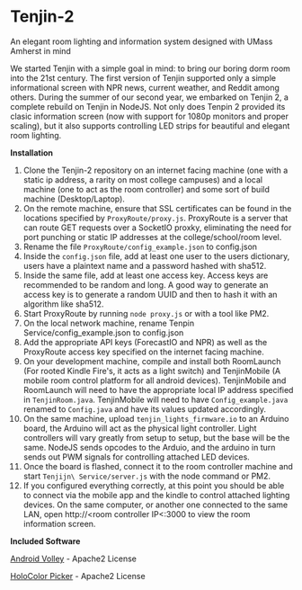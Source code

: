 # Tenjin-2
An elegant room lighting and information system designed with UMass Amherst in mind

We started Tenjin with a simple goal in mind: to bring our boring dorm room into the 21st century. The first version of Tenjin supported only a simple informational screen with NPR news, current weather, and Reddit among others. During the summer of our second year, we embarked on Tenjin 2, a complete rebuild on Tenjin in NodeJS. Not only does Tenpin 2 provided its clasic information screen (now with support for 1080p monitors and proper scaling), but it also supports controlling LED strips for beautiful and elegant room lighting.

**Installation**
 1. Clone the Tenjin-2 repository on an internet facing machine (one with a static ip address, a rarity on most college campuses) and a local machine (one to act as the room controller) and some sort of build machine (Desktop/Laptop).
 2. On the remote machine, ensure that SSL certificates can be found in the locations specified by `ProxyRoute/proxy.js`. ProxyRoute is a server that can route GET requests over a SocketIO proxky, eliminating the need for port punching or static IP addresses at the college/school/room level.
 3. Rename the file `ProxyRoute/config_example.json` to config.json
 4. Inside the `config.json` file, add at least one user to the users dictionary, users have a plaintext name and a password hashed with sha512.
 5. Inside the same file, add at least one access key. Access keys are recommended to be random and long. A good way to generate an access key is to generate a random UUID and then to hash it with an algorithm like sha512.
 6. Start ProxyRoute by running `node proxy.js` or with a tool like PM2.
 7. On the local network machine, rename Tenpin Service/config_example.json to config.json
 8. Add the appropriate API keys (ForecastIO and NPR) as well as the ProxyRoute access key specified on the internet facing machine.
 9. On your development machine, compile and install both RoomLaunch (For rooted Kindle Fire's, it acts as a light switch) and TenjinMobile (A mobile room control platform for all android devices). TenjinMobile and RoomLaunch will need to have the appropriate local IP address specified in `TenjinRoom.java`. TenjinMobile will need to have `Config_example.java` renamed to `Config.java` and have its values updated accordingly.
 10. On the same machine, upload `tenjin_lights_firmware.io` to an Arduino board, the Arduino will act as the physical light controller. Light controllers will vary greatly from setup to setup, but the base will be the same. NodeJS sends opcodes to the Arduio, and the arduino in turn sends out PWM signals for controlling attached LED devices.
 11. Once the board is flashed, connect it to the room controller machine and start `Tenjijn\ Service/server.js` with the node command or PM2.
 12. If you configured everything correctly, at this point you should be able to connect via the mobile app and the kindle to control attached lighting devices. On the same computer, or another one connected to the same LAN, open http://<room controller IP<:3000 to view the room information screen.

**Included Software**

[Android Volley](https://android.googlesource.com/platform/frameworks/volley) - Apache2 License

[HoloColor Picker](https://github.com/LarsWerkman/HoloColorPicker) - Apache2 License
